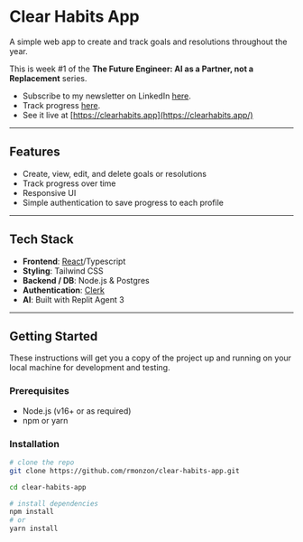 # Clear Habits App

A simple web app to create and track goals and resolutions throughout the year.

This is week #1 of the **The Future Engineer: AI as a Partner, not a Replacement** series. 

- Subscribe to my newsletter on LinkedIn [here](https://www.linkedin.com/newsletters/7373394218125410304/).
- Track progress [here](https://docs.google.com/spreadsheets/d/1aFv2tBcxh-T5G6dI1kDoM_TffqwFxUHWGzOWd6FsmUk/edit?gid=0#gid=0).
- See it live at [https://clearhabits.app](https://clearhabits.app/)

---

## Features

- Create, view, edit, and delete goals or resolutions  
- Track progress over time  
- Responsive UI
- Simple authentication to save progress to each profile

---

## Tech Stack

- **Frontend**: [React](https://react.dev/)/Typescript
- **Styling**: Tailwind CSS  
- **Backend / DB**: Node.js & Postgres  
- **Authentication**: [Clerk](https://clerk.com)
- **AI**: Built with Replit Agent 3

---

## Getting Started

These instructions will get you a copy of the project up and running on your local machine for development and testing.

### Prerequisites

- Node.js (v16+ or as required)  
- npm or yarn  

### Installation

```bash
# clone the repo
git clone https://github.com/rmonzon/clear-habits-app.git

cd clear-habits-app

# install dependencies
npm install
# or
yarn install
